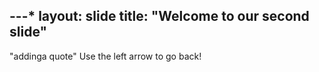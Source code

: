 ---*
layout: slide
title: "Welcome to our second slide"
---
"addinga quote"
Use the left arrow to go back!
